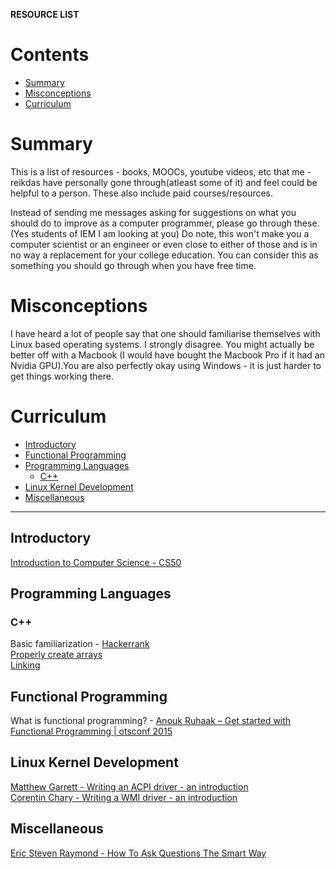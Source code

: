 <b>RESOURCE LIST</b>

# Contents

- [Summary](#summary)
- [Misconceptions](#misconceptions)
- [Curriculum](#curriculum)

# Summary

This is a list of resources - books, MOOCs, youtube videos, etc that me - reikdas have personally gone through(atleast some of it) and feel could be helpful to a person. These also include paid courses/resources.

Instead of sending me messages asking for suggestions on what you should do to improve as a computer programmer, please go through these. (Yes students of IEM I am looking at you)
Do note, this won't make you a computer scientist or an engineer or even close to either of those and is in no way a replacement for your college education. You can consider this as something you should go through when you have free time.

# Misconceptions

I have heard a lot of people say that one should familiarise themselves with Linux based operating systems. I strongly disagree. You might actually be better off with a Macbook (I would have bought the Macbook Pro if it had an Nvidia GPU).You are also perfectly okay using Windows - it is just harder to get things working there. 

# Curriculum

- [Introductory](#introductory)
- [Functional Programming](#functional-programming)
- [Programming Languages](#programming-languages)
    - [C++](#c)
- [Linux Kernel Development](#linux-kernel-development)
- [Miscellaneous](#miscellaneous)

---

## Introductory

[Introduction to Computer Science - CS50](https://www.edx.org/course/cs50s-introduction-computer-science-harvardx-cs50x)

## Programming Languages

### C++

Basic familiarization - [Hackerrank](https://www.hackerrank.com/domains/cpp?badge_type=cpp)  
[Properly create arrays](https://www.geeksforgeeks.org/dynamically-allocate-2d-array-c/)  
[Linking](https://github.com/DarkStar1997/dasayan05.github.io/blob/cpp_linking/_posts/blog-tut/2019-01-03-linking-in-c%2B%2B.md)

## Functional Programming

What is functional programming? - [Anouk Ruhaak – Get started with Functional Programming | otsconf 2015](https://www.youtube.com/watch?v=6f5dt923FmQ)

## Linux Kernel Development

[Matthew Garrett - Writing an ACPI driver - an introduction](https://lwn.net/Articles/367630/)  
[Corentin Chary - Writing a WMI driver - an introduction](https://lwn.net/Articles/391230/)

## Miscellaneous

[Eric Steven Raymond - How To Ask Questions The Smart Way](http://www.catb.org/esr/faqs/smart-questions.html)




